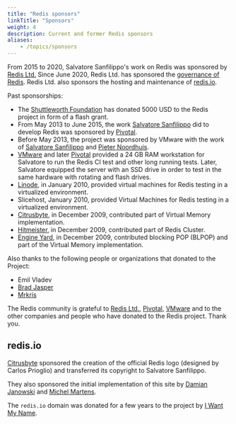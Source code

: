 ```yaml
---
title: "Redis sponsors"
linkTitle: "Sponsors"
weight: 4
description: Current and former Redis sponsors
aliases:
    - /topics/sponsors
---
```


From 2015 to 2020, Salvatore Sanfilippo's work on Redis was sponsored by [Redis Ltd.](https://redis.com) Since June 2020, Redis Ltd. has sponsored the [governance of Redis](/topics/governance). Redis Ltd. also sponsors the hosting and maintenance of [redis.io](https://redis.io). 

Past sponsorships:

* The [Shuttleworth Foundation](http://www.shuttleworthfoundation.org) has donated 5000 USD to the Redis project in form of a flash grant.
* From May 2013 to June 2015, the work [Salvatore Sanfilippo](http://twitter.com/antirez) did to develop Redis was sponsored by [Pivotal](http://gopivotal.com).
* Before May 2013, the project was sponsored by VMware with the work of [Salvatore Sanfilippo](http://twitter.com/antirez) and [Pieter Noordhuis](http://twitter.com/pnoordhuis).
* [VMware](http://vmware.com) and later [Pivotal](http://pivotal.io) provided a 24 GB RAM workstation for Salvatore to run the Redis CI test and other long running tests. Later, Salvatore equipped the server with an SSD drive in order to test in the same hardware with rotating and flash drives.
* [Linode](http://linode.com), in January 2010, provided virtual machines for Redis testing in a virtualized environment.
* Slicehost, January 2010, provided Virtual Machines for Redis testing in a virtualized environment.
* [Citrusbyte](http://citrusbyte.com), in December 2009, contributed part of Virtual Memory implementation.
* [Hitmeister](http://www.hitmeister.de/), in December 2009, contributed part of Redis Cluster.
* [Engine Yard](http://engineyard.com), in December 2009, contributed blocking POP (BLPOP) and part of the Virtual Memory implementation.

Also thanks to the following people or organizations that donated to the Project:

* Emil Vladev
* [Brad Jasper](http://bradjasper.com/)
* [Mrkris](https://www.mrkris.com/)

The Redis community is grateful to [Redis Ltd.](http://redis.com), [Pivotal](http://gopivotal.com), [VMware](http://vmware.com) and to the other companies and people who have donated to the Redis project. Thank you.

## redis.io

[Citrusbyte](https://citrusbyte.com) sponsored the creation of the official
Redis logo (designed by Carlos Prioglio) and
transferred its copyright to Salvatore Sanfilippo.

They also sponsored the initial implementation of this site by
[Damian Janowski](https://twitter.com/djanowski) and [Michel
Martens](https://twitter.com/soveran).

The `redis.io` domain was donated for a few years to the project by [I Want My
Name](https://iwantmyname.com).
